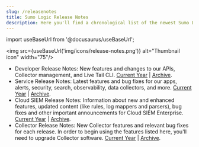 ```yaml
---
slug: /releasenotes
title: Sumo Logic Release Notes
description: Here you'll find a chronological list of the newest Sumo Logic features and bug fixes.
---
```


import useBaseUrl from '@docusaurus/useBaseUrl';

<img src={useBaseUrl('img/icons/release-notes.png')} alt="Thumbnail icon" width="75"/>

* Developer Release Notes: New features and changes to our APIs, Collector management, and Live Tail CLI. [Current Year](/release-notes-developer) | [Archive](/docs/releasenotesarchive).
* Service Release Notes: Latest features and bug fixes for our apps, alerts, security, search, observability, data collectors, and more. [Current Year](/release-notes-service) | [Archive](/docs/releasenotesarchive).
* Cloud SIEM Release Notes: Information about new and enhanced features, updated content (like rules, log mappers and parsers), bug fixes and other important announcements for Cloud SIEM Enterprise. [Current Year](/release-notes-cse) | [Archive](/docs/releasenotesarchive).
* Collector Release Notes: New Collector features and relevant bug fixes for each release. In order to begin using the features listed here, you'll need to upgrade Collector software. [Current Year](/release-notes-collector) | [Archive](/docs/releasenotesarchive). 
